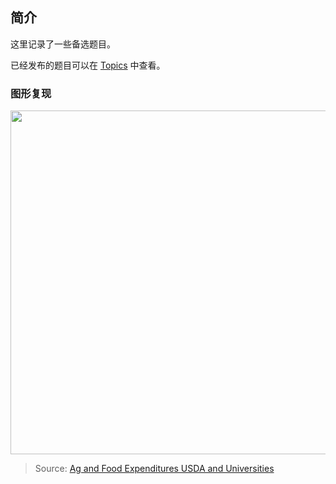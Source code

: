 ## 简介

这里记录了一些备选题目。

已经发布的题目可以在 [Topics](https://github.com/arlionn/ds/tree/main/homework/Topics) 中查看。



### 图形复现

<img style="width: 550px" src="https://fig-lianxh.oss-cn-shenzhen.aliyuncs.com/20250521104655.png">

> Source: [Ag and Food Expenditures USDA and Universities](https://www.ers.usda.gov/data-products/agricultural-and-food-research-and-development-expenditures-in-the-united-states)


